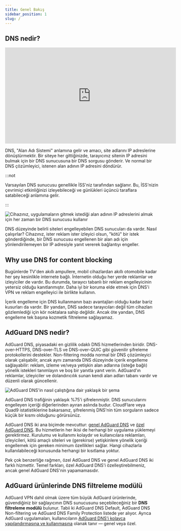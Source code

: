 ```yaml
---
title: Genel Bakış
sidebar_position: 1
slug: /
---
```


## DNS nedir?

<iframe width="560" height="315" class="youtube-video" src="https://www.youtube-nocookie.com/embed/MSp7Ki03-LI" title="YouTube video oynatıcı" frameborder="0" allow="accelerometer; autoplay; clipboard-write; encrypted-media; gyroscope; picture-in-picture" allowfullscreen></iframe>

DNS, "Alan Adı Sistemi" anlamına gelir ve amacı, site adlarını IP adreslerine dönüştürmektir. Bir siteye her gittiğinizde, tarayıcınız sitenin IP adresini bulmak için bir DNS sunucusuna bir DNS sorgusu gönderir. Ve normal bir DNS çözümleyici, istenen alan adının IP adresini döndürür.

:::not

Varsayılan DNS sunucusu genellikle İSS'niz tarafından sağlanır. Bu, İSS'nizin çevrimiçi etkinliğinizi izleyebileceği ve günlükleri üçüncü taraflara satabileceği anlamına gelir.

:::

![Cihazınız, uygulamaların gitmek istediği alan adının IP adreslerini almak için her zaman bir DNS sunucusu kullanır](https://cdn.adtidy.org/content/blog/articles/dns-cbs/scr1.png)

DNS düzeyinde belirli siteleri engelleyebilen DNS sunucuları da vardır. Nasıl çalışırlar? Cihazınız, ister reklam ister izleyici olsun, "kötü" bir istek gönderdiğinde, bir DNS sunucusu engellenen bir alan adı için yönlendirilemeyen bir IP adresiyle yanıt vererek bağlantıyı engeller.

## Why use DNS for content blocking

Bugünlerde TV'den akıllı ampullere, mobil cihazlardan akıllı otomobile kadar her şey kesinlikle internete bağlı. İnternetin olduğu her yerde reklamlar ve izleyiciler de vardır. Bu durumda, tarayıcı tabanlı bir reklam engelleyicinin yetersiz olduğu kanıtlanmıştır. Daha iyi bir koruma elde etmek için DNS'i VPN ve reklam engelleyici ile birlikte kullanın.

İçerik engelleme için DNS kullanmanın bazı avantajları olduğu kadar bariz kusurları da vardır. Bir yandan, DNS sadece tarayıcıları değil tüm cihazları gözlemlediği için kör noktalara sahip değildir. Ancak öte yandan, DNS engelleme tek başına kozmetik filtreleme sağlayamaz.

## AdGuard DNS nedir?

AdGuard DNS, piyasadaki en gizlilik odaklı DNS hizmetlerinden biridir. DNS-over-HTTPS, DNS-over-TLS ve DNS-over-QUIC gibi güvenilir şifreleme protokollerini destekler. Non-filtering modda normal bir DNS çözümleyici olarak çalışabilir, ancak aynı zamanda DNS düzeyinde içerik engelleme sağlayabilir: reklam, izleme ve/veya yetişkin alan adlarına (isteğe bağlı) yönelik istekleri tanımlayın ve boş bir yanıtla yanıt verin. AdGuard'ın reklamlar, izleyiciler ve dolandırıcılık sunan kendi alan adları tabanı vardır ve düzenli olarak güncellenir.

![AdGuard DNS'in nasıl çalıştığına dair yaklaşık bir şema](https://cdn.adtidy.org/public/Adguard/Blog/scr2.png)

AdGuard DNS trafiğinin yaklaşık %75'i şifrelenmiştir. DNS sunucularını engelleyen içeriği diğerlerinden ayıran aslında budur. CloudFlare veya Quad9 istatistiklerine bakarsanız, şifrelenmiş DNS'nin tüm sorguların sadece küçük bir kısmı olduğunu görürsünüz.

AdGuard DNS iki ana biçimde mevcuttur: [genel AdGuard DNS](public-dns/overview) ve [özel AdGuard DNS](private-dns/overview). Bu hizmetlerin her ikisi de herhangi bir uygulama yüklemeyi gerektirmez. Kurulumu ve kullanımı kolaydır ve kullanıcılara reklamları, izleyicileri, kötü amaçlı siteleri ve (gerekirse) yetişkinlere yönelik içeriği engellemek için gereken minimum özellikleri sağlar. Hangi cihazlarla kullanılabileceği konusunda herhangi bir kısıtlama yoktur.

Pek çok benzerliğe rağmen, özel AdGuard DNS ve genel AdGuard DNS iki farklı hizmettir. Temel farkları, özel AdGuard DNS'i özelleştirebilmeniz, ancak genel AdGuard DNS'nin yapamamasıdır.

## AdGuard ürünlerinde DNS filtreleme modülü

AdGuard VPN dahil olmak üzere tüm büyük AdGuard ürünlerinde, güvendiğiniz bir sağlayıcının DNS sunucusunu seçebileceğiniz bir **DNS filtreleme modülü** bulunur. Tabii ki AdGuard DNS Default, AdGuard DNS Non-filtering ve AdGuard DNS Family Protection listede yer alıyor. Ayrıca AdGuard uygulamaları, kullanıcıların [AdGuard DNS'i kolayca yapılandırmasına ve kullanmasına](https://adguard-dns.io/public-dns.html) olanak tanır — genel veya özel.
